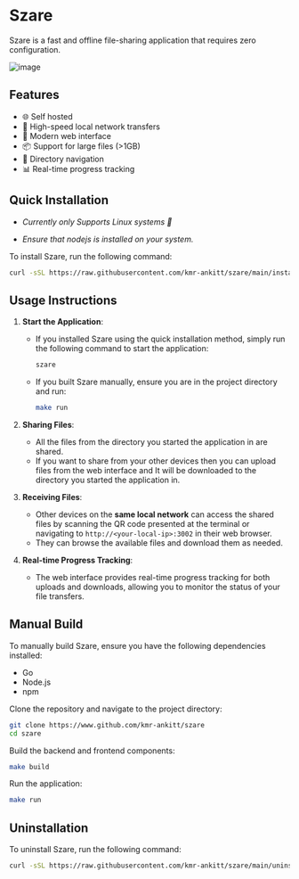 # Szare

Szare is a fast and offline file-sharing application that requires zero configuration.


![image](https://github.com/user-attachments/assets/4fafcacf-ebe7-42d4-815f-65a2622fb326)


## Features

- 🌐 Self hosted
- 🚀 High-speed local network transfers
- 📱 Modern web interface
- 📦 Support for large files (>1GB)
- 📂 Directory navigation
- 📊 Real-time progress tracking

## Quick Installation

- _Currently only Supports Linux systems 🐧_

- _Ensure that nodejs is installed on your system._

To install Szare, run the following command:

```bash
curl -sSL https://raw.githubusercontent.com/kmr-ankitt/szare/main/install.sh | bash
```
## Usage Instructions

1. **Start the Application**:
   - If you installed Szare using the quick installation method, simply run the following command to start the application:
     ```bash
     szare
     ```
   - If you built Szare manually, ensure you are in the project directory and run:
     ```bash
     make run
     ```
2. **Sharing Files**:
    - All the files from the directory you started the application in are shared.
    - If you want to share from your other devices then you can upload files from the web interface and It will be downloaded to the directory you started the application in.

3. **Receiving Files**:
   - Other devices on the **same local network** can access the shared files by scanning the QR code presented at the terminal or navigating to `http://<your-local-ip>:3002` in their web browser.
   - They can browse the available files and download them as needed.

4. **Real-time Progress Tracking**:
   - The web interface provides real-time progress tracking for both uploads and downloads, allowing you to monitor the status of your file transfers.

## Manual Build

To manually build Szare, ensure you have the following dependencies installed:
  - Go
  - Node.js
  - npm

Clone the repository and navigate to the project directory:

```bash
git clone https://www.github.com/kmr-ankitt/szare
cd szare
```

Build the backend and frontend components:

```bash
make build
```

Run the application:

```bash
make run
```

## Uninstallation

To uninstall Szare, run the following command:

```bash
curl -sSL https://raw.githubusercontent.com/kmr-ankitt/szare/main/uninstall.sh | bash
```
